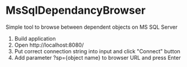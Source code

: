 # MsSqlDependancyBrowser
Simple tool to browse between dependent objects on MS SQL Server
1. Build application
2. Open http://localhost:8080/
3. Put correct connection string into input and click "Connect" button
4. Add parameter ?sp={object name} to browser URL and press Enter
